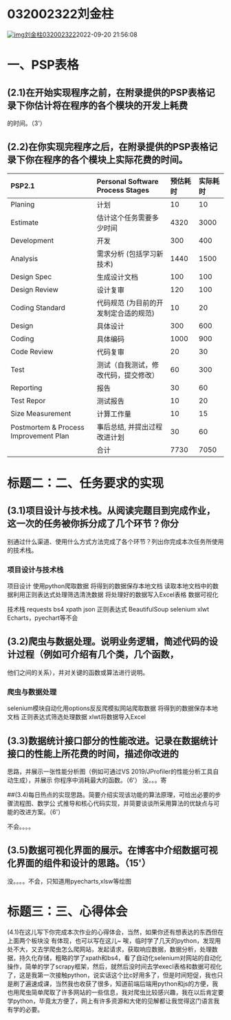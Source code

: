 # 032002322刘金柱

[![img](https://profile.csdnimg.cn/B/A/9/1_ttttnidaye)刘金柱032002322](https://blog.csdn.net/ttttnidaye)2022-09-20 21:56:08

# 一、PSP表格

## (2.1)在开始实现程序之前，在附录提供的PSP表格记录下你估计将在程序的各个模块的开发上耗费

的时间。（3'）

## (2.2)在你实现完程序之后，在附录提供的PSP表格记录下你在程序的各个模块上实际花费的时间。

| PSP2.1                                | Personal Software Process Stages      | 预估耗时 | 实际耗时 |
| :------------------------------------ | :------------------------------------ | :------- | :------- |
| Planing                               | 计划                                  | 10       | 10       |
| Estimate                              | 估计这个任务需要多少时间              | 4320     | 3000     |
| Development                           | 开发                                  | 300      | 400      |
| Analysis                              | 需求分析 (包括学习新技术)             | 1440     | 1500     |
| Design Spec                           | 生成设计文档                          | 100      | 100      |
| Design Review                         | 设计复审                              | 120      | 100      |
| Coding Standard                       | 代码规范 (为目前的开发制定合适的规范) | 10       | 20       |
| Design                                | 具体设计                              | 300      | 600      |
| Coding                                | 具体编码                              | 1000     | 900      |
| Code Review                           | 代码复审                              | 20       | 30       |
| Test                                  | 测试（自我测试，修改代码，提交修改）  | 60       | 300      |
| Reporting                             | 报告                                  | 30       | 60       |
| Test Repor                            | 测试报告                              | 10       | 20       |
| Size Measurement                      | 计算工作量                            | 10       | 15       |
| Postmortem & Process Improvement Plan | 事后总结, 并提出过程改进计划          | 30       | 60       |
|                                       | 合计                                  | 7730     | 7050     |

# 标题二：二、任务要求的实现

## (3.1)项目设计与技术栈。从阅读完题目到完成作业，这一次的任务被你拆分成了几个环节？你分

别通过什么渠道、使用什么方式方法完成了各个环节？列出你完成本次任务所使用的技术栈。

### 项目设计与技术栈

项目设计
使用python爬取数据
将得到的数据保存本地文档
读取本地文档中的数据利用正则表达式处理筛选清洗数据
将处理好的数据写入Excel表格
数据可视化

技术栈
requests
bs4
xpath
json
正则表达式
BeautifulSoup
selenium
xlwt
Echarts，pyechart等不会

## (3.2)爬虫与数据处理。说明业务逻辑，简述代码的设计过程（例如可介绍有几个类，几个函数，

他们之间的关系），并对关键的函数或算法进行说明。

### 爬虫与数据处理

selenium模块自动化用options反反爬模拟网站爬取数据
将得到的数据保存本地文档
正则表达式筛选处理数据
xlwt将数据导入Excel

## (3.3)数据统计接口部分的性能改进。记录在数据统计接口的性能上所花费的时间，描述你改进的

思路，并展示一张性能分析图（例如可通过VS 2019/JProfiler的性能分析工具自动生成），并展示
你程序中消耗最大的函数。（6'）
没。。。寄

\##(3.4)每日热点的实现思路。简要介绍实现该功能的算法原理，可给出必要的步骤流程图、数学公
式推导和核心代码实现，并简要谈谈所采用算法的优缺点与可能的改进方案。（6'）

不会。。。。

## (3.5)数据可视化界面的展示。在博客中介绍数据可视化界面的组件和设计的思路。（15'）

没。。。。不会，只知道用pyecharts,xlsw等绘图

# 标题三：三、心得体会

(4.1)在这儿写下你完成本次作业的心得体会，当然，如果你还有想表达的东西但在上面两个板块没
有体现，也可以写在这儿~
唉，临时学了几天的python，发现用处不大，又去学爬虫怎么爬网站，发起请求，获取响应数据，数据分析，处理数据，持久化存储，粗略的学了xpath和bs4，看了自动化selenium对网站的自动化操作，简单的学了scrapy框架，然后，就然后没时间去学execl表格和数据可视化了，这是我第一次接触python，说实话这个比c好用多了，但是时间短促，我也只是刷了遍速成课，当然我也收获了很多，知道前端后端用python和js的方便，我也用爬虫简单爬取了许多网站的一些信息，我对爬虫比较感兴趣，我在以后肯定要学python，毕竟太方便了，网上有许多资源和大佬的见解都让我觉得这门语言我有学的必要。